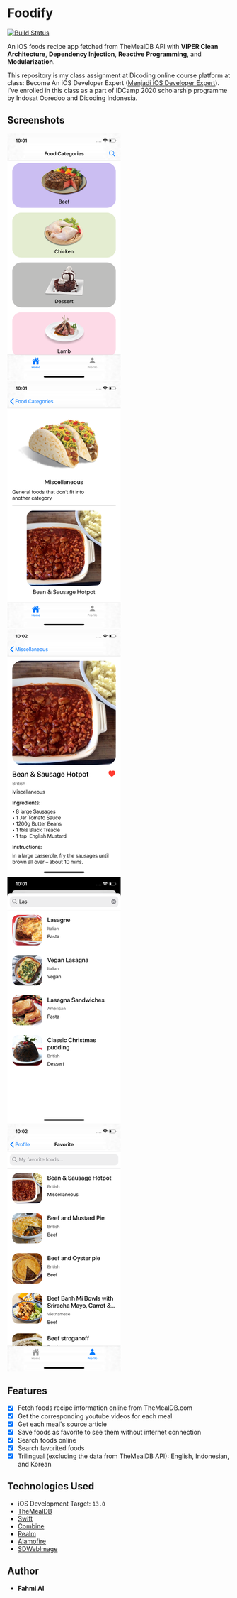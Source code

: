 #  Foodify

[![Build Status](https://app.travis-ci.com/mfahmialkautsar/Foodify.svg?branch=master)](https://app.travis-ci.com/mfahmialkautsar/Foodify)

An iOS foods recipe app fetched from TheMealDB API with **VIPER Clean Architecture**, **Dependency Injection**, **Reactive Programming**, and **Modularization**.

This repository is my class assignment at Dicoding online course platform at class: Become An iOS Developer Expert ([Menjadi iOS Developer Expert](https://www.dicoding.com/academies/209)). I've enrolled in this class as a part of IDCamp 2020 scholarship programme by Indosat Ooredoo and Dicoding Indonesia.

## Screenshots
<img src="./screenshots/home.png" width="256" title="Home">&nbsp;
<img src="./screenshots/category_filter.png" width="256" title="Filter By Category">
<img src="./screenshots/detail.png" width="256" title="Detail">
<img src="./screenshots/search.png" width="256" title="Food Search">
<img src="./screenshots/favorite.png" width="256" title="Favorite Foods">

## Features
* [x] Fetch foods recipe information online from TheMealDB.com
* [x] Get the corresponding youtube videos for each meal
* [x] Get each meal's source article
* [x] Save foods as favorite to see them without internet connection
* [x] Search foods online
* [x] Search favorited foods
* [x] Trilingual (excluding the data from TheMealDB API): English, Indonesian, and Korean

## Technologies Used
- iOS Development Target: `13.0`
- [TheMealDB](https://www.themealdb.com/api.php)
- [Swift](https://swift.org/documentation)
- [Combine](https://developer.apple.com/documentation/combine)
- [Realm](https://github.com/realm/realm-cocoa)
- [Alamofire](https://github.com/Alamofire/Alamofire)
- [SDWebImage](https://github.com/SDWebImage/SDWebImage)

## Author
* **Fahmi Al**
